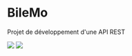 # BileMo

Projet de développement d'une API REST

<a href="https://codeclimate.com/github/JgPhil/BileMo/maintainability"><img src="https://api.codeclimate.com/v1/badges/449883de8d8b0bc1c40a/maintainability" /></a>
<a href="https://codeclimate.com/github/JgPhil/BileMo/test_coverage"><img src="https://api.codeclimate.com/v1/badges/449883de8d8b0bc1c40a/test_coverage" /></a>

